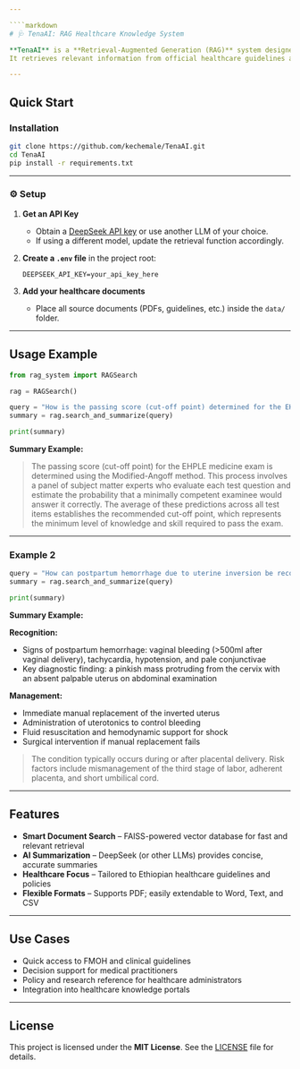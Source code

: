 ```yaml
---

````markdown
# 🩺 TenaAI: RAG Healthcare Knowledge System

**TenaAI** is a **Retrieval-Augmented Generation (RAG)** system designed to empower **healthcare professionals in Ethiopia** with intelligent search and summarization capabilities.  
It retrieves relevant information from official healthcare guidelines and documents to support evidence-based decision-making.

---
```


## Quick Start

###  Installation

```bash
git clone https://github.com/kechemale/TenaAI.git
cd TenaAI
pip install -r requirements.txt
````

---

### ⚙️ Setup

1. **Get an API Key**

   * Obtain a [DeepSeek API key](https://platform.deepseek.com) or use another LLM of your choice.
   * If using a different model, update the retrieval function accordingly.

2. **Create a `.env` file** in the project root:

   ```env
   DEEPSEEK_API_KEY=your_api_key_here
   ```

3. **Add your healthcare documents**

   * Place all source documents (PDFs, guidelines, etc.) inside the `data/` folder.

---

##  Usage Example

```python
from rag_system import RAGSearch

rag = RAGSearch()

query = "How is the passing score (cut-off point) determined for the EHPLE medicine exam?"
summary = rag.search_and_summarize(query)

print(summary)
```

**Summary Example:**

> The passing score (cut-off point) for the EHPLE medicine exam is determined using the Modified-Angoff method.
> This process involves a panel of subject matter experts who evaluate each test question and estimate the probability that a minimally competent examinee would answer it correctly.
> The average of these predictions across all test items establishes the recommended cut-off point, which represents the minimum level of knowledge and skill required to pass the exam.

---

###  Example 2

```python
query = "How can postpartum hemorrhage due to uterine inversion be recognized and managed?"
summary = rag.search_and_summarize(query)

print(summary)
```

**Summary Example:**

**Recognition:**

* Signs of postpartum hemorrhage: vaginal bleeding (>500ml after vaginal delivery), tachycardia, hypotension, and pale conjunctivae
* Key diagnostic finding: a pinkish mass protruding from the cervix with an absent palpable uterus on abdominal examination

**Management:**

* Immediate manual replacement of the inverted uterus
* Administration of uterotonics to control bleeding
* Fluid resuscitation and hemodynamic support for shock
* Surgical intervention if manual replacement fails

> The condition typically occurs during or after placental delivery.
> Risk factors include mismanagement of the third stage of labor, adherent placenta, and short umbilical cord.

---

##  Features

* **Smart Document Search** – FAISS-powered vector database for fast and relevant retrieval
* **AI Summarization** – DeepSeek (or other LLMs) provides concise, accurate summaries
* **Healthcare Focus** – Tailored to Ethiopian healthcare guidelines and policies
* **Flexible Formats** – Supports PDF; easily extendable to Word, Text, and CSV

---

## Use Cases

* Quick access to FMOH and clinical guidelines
* Decision support for medical practitioners
* Policy and research reference for healthcare administrators
* Integration into healthcare knowledge portals

---

##  License

This project is licensed under the **MIT License**.
See the [LICENSE](LICENSE) file for details.

```

